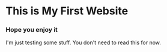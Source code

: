 # This is My First Website

### Hope you enjoy it

I'm just testing some stuff. You don't need to read this for now.